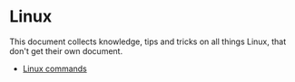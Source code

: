 # Linux

This document collects knowledge, tips and tricks on all things Linux, that don't get their own document.

- [Linux commands](linux/commands.md)
